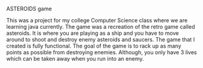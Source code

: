 ASTEROIDS game

This was a project for my college Computer Science class where we are learning java currently. The game was a recreation of the retro game called asteroids.
It is where you are playing as a ship and you have to move around to shoot and destroy enemy asteroids and saucers. The game that I created is fully functional. 
The goal of the game is to rack up as many points as possible from destroying enemies. Although, you only have 3 lives which can be taken away when you
run into an enemy.
